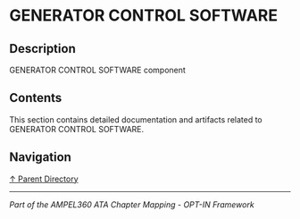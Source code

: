 # GENERATOR CONTROL SOFTWARE

## Description

GENERATOR CONTROL SOFTWARE component

## Contents

This section contains detailed documentation and artifacts related to GENERATOR CONTROL SOFTWARE.

## Navigation

[↑ Parent Directory](../README.md)

---

*Part of the AMPEL360 ATA Chapter Mapping - OPT-IN Framework*

